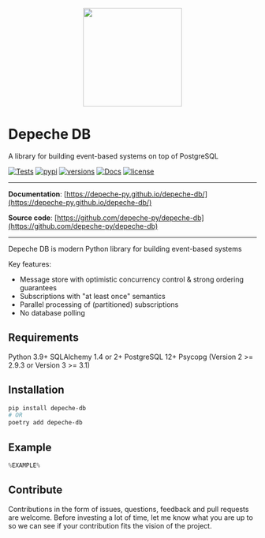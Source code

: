 

<p align="center">
  <img src="https://depeche-py.github.io/depeche-db/assets/logo-bg.png" width="200" />
</p>

# Depeche DB

A library for building event-based systems on top of PostgreSQL

[![Tests](https://github.com/depeche-py/depeche-db/actions/workflows/tests.yml/badge.svg)](https://github.com/depeche-py/depeche-db/actions/workflows/tests.yml)
[![pypi](https://img.shields.io/pypi/v/depeche-db.svg)](https://pypi.python.org/pypi/depeche-db)
[![versions](https://img.shields.io/pypi/pyversions/depeche-db.svg)](https://github.com/depeche-py/depeche-db)
[![Docs](https://img.shields.io/badge/docs-here-green.svg)](https://depeche-py.github.io/depeche-db/)
[![license](https://img.shields.io/github/license/depeche-py/depeche-db.svg)](https://github.com/depeche-py/depeche-db/blob/main/LICENSE)

---

**Documentation**: [https://depeche-py.github.io/depeche-db/](https://depeche-py.github.io/depeche-db/)

**Source code**: [https://github.com/depeche-py/depeche-db](https://github.com/depeche-py/depeche-db)

---

Depeche DB is modern Python library for building event-based systems

Key features:

* Message store with optimistic concurrency control & strong ordering guarantees
* Subscriptions with "at least once" semantics
* Parallel processing of (partitioned) subscriptions
* No database polling

## Requirements

Python 3.9+
SQLAlchemy 1.4 or 2+
PostgreSQL 12+
Psycopg (Version 2 >= 2.9.3 or Version 3 >= 3.1)


## Installation

```bash
pip install depeche-db
# OR
poetry add depeche-db
```

## Example

```python
%EXAMPLE%
```


## Contribute

Contributions in the form of issues, questions, feedback and pull requests are
welcome. Before investing a lot of time, let me know what you are up to so
we can see if your contribution fits the vision of the project.
